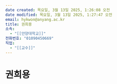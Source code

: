 ```yaml
---
date created: 목요일, 3월 13일 2025, 1:26:08 오전
date modified: 목요일, 3월 13일 2025, 1:27:47 오전
email: hykwon@anyang.ac.kr
title: 권희용
소속:
  - "[[안양대학교]]"
전화번호: "01090450669"
직업:
  - "[[교수]]"
---
```


# 권희용
